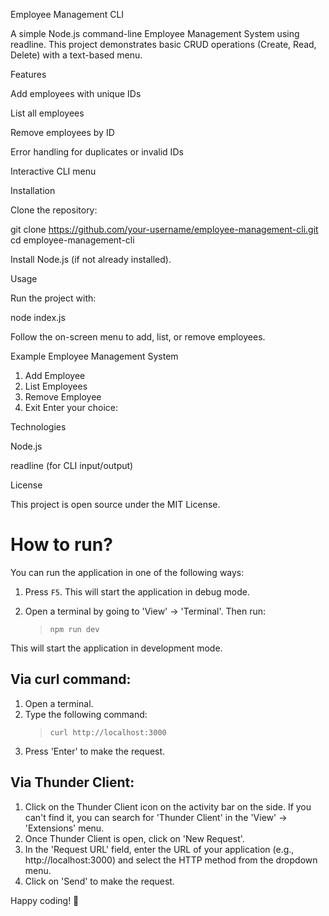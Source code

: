 Employee Management CLI

A simple Node.js command-line Employee Management System using readline. This project demonstrates basic CRUD operations (Create, Read, Delete) with a text-based menu.

Features

Add employees with unique IDs

List all employees

Remove employees by ID

Error handling for duplicates or invalid IDs

Interactive CLI menu

Installation

Clone the repository:

git clone https://github.com/your-username/employee-management-cli.git
cd employee-management-cli


Install Node.js (if not already installed).

Usage

Run the project with:

node index.js


Follow the on-screen menu to add, list, or remove employees.

Example
Employee Management System
1. Add Employee
2. List Employees
3. Remove Employee
4. Exit
Enter your choice:

Technologies

Node.js

readline (for CLI input/output)

License

This project is open source under the MIT License.


# How to run?
You can run the application in one of the following ways:

1. Press `F5`. This will start the application in debug mode.

2. Open a terminal by going to 'View' -> 'Terminal'. Then run: 
    > `npm run dev`

This will start the application in development mode.


Via curl command:
-----------------
1. Open a terminal.
2. Type the following command: 
   > `curl http://localhost:3000`
3. Press 'Enter' to make the request.

Via Thunder Client:
-------------------
1. Click on the Thunder Client icon on the activity bar on the side. If you can't find it, you can search for 'Thunder Client' in the 'View' -> 'Extensions' menu.
2. Once Thunder Client is open, click on 'New Request'.
3. In the 'Request URL' field, enter the URL of your application (e.g., http://localhost:3000) and select the HTTP method from the dropdown menu.
5. Click on 'Send' to make the request.

Happy coding! 🙂

